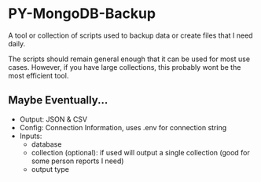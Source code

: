 # PY-MongoDB-Backup

A tool or collection of scripts used to backup data or create files that I need daily. 

The scripts should remain general enough that it can be used for most use cases. However, if you have large collections, this probably wont be the most efficient tool.



## Maybe Eventually...

- Output: JSON & CSV
- Config: Connection Information, uses .env for connection string
- Inputs:
  - database
  - collection (optional): if used will output a single collection (good for some person reports I need)
  - output type
